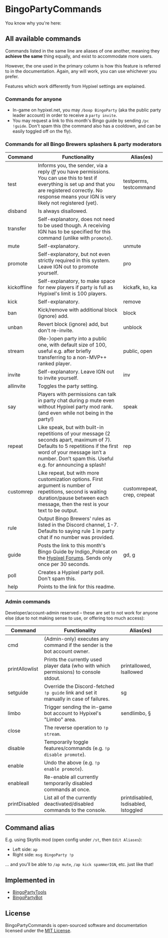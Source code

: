 # BingoPartyCommands

You know why you're here:

## All available commands

Commands listed in the same line are aliases of one another, meaning they **achieve the same** thing equally, and exist to accommodate more users.

However, the one used in the primary column is how this feature is referred to in the documentation. Again, any will work, you can use whichever you prefer.

Features which work differently from Hypixel settings are explained.

### Commands for anyone

- In-game on hypixel.net, you may `/boop BingoParty` (aka the public party leader account) in order to receive a `party invite`.
- You may request a link to this month's Bingo guide by sending `/pc !guide`. Don't spam this (the command also has a cooldown, and can be easily toggled off on the fly).

### Commands for all Bingo Brewers splashers & party moderators

|  Command    |                                                             Functionality                                                             |  Alias(es)      |
|-------------|---------------------------------------------------------------------------------------------------------------------------------------|-----------------|
| test        | Informs you, the sender, via a reply _iff_ you have permissions. You can use this to test if everything is set up and that you are registered correctly. No response means your IGN is very likely not registered (yet).  | testperms, testcommand |
| disband     | Is always disallowed.                                                                                                                 |                 |
| transfer    | Self-explanatory, does not need to be used though. A receiving IGN has to be specified for this command (unlike with `promote`).      |                 |
| mute        | Self-explanatory.                                                                                                                     | unmute          |
| promote     | Self-explanatory, but not even strictly required in this system. Leave IGN out to promote yourself.                                   | pro             |
| kickoffline | Self-explanatory, to make space for new players if party is full as Hypixel's limit is 100 players.                                   | kickafk, ko, ka |
| kick        | Self-explanatory.                                                                                                                     | remove          |
| ban         | Kick/remove with additional block (ignore) add.                                                                                       | block           |
| unban       | Revert block (ignore) add, but don't re-invite.                                                                                       | unblock         |
| stream      | (Re-)open party into a public one, with default size of 100, useful e.g. after briefly transferring to a non-MVP++ ranked player.     | public, open    |
| invite      | Self-explanatory. Leave IGN out to invite yourself.                                                                                   | inv             |
| allinvite   | Toggles the party setting.                                                                                                            |                 |
| say         | Players with permissions can talk in party chat during p mute even without Hypixel party mod rank. (and even while not being in the party!) | speak           |
| repeat      | Like speak, but with built-in repetitions of your message (2 seconds apart, maximum of 7). Defaults to 5 repetitions if the first word of your message isn’t a number. Don’t spam this. Useful e.g. for announcing a splash! | rep          |
| customrep   | Like repeat, but with more customization options. First argument is number of repetitions, second is waiting duration/pause between each message, then the rest is your text to be output. | customrepeat, crep, crepeat |
| rule        | Output Bingo Brewers' rules as listed in the Discord channel, 1-7. Defaults to saying rule 1 in party chat if no number was provided. |                 |
| guide       | Posts the link to this month's Bingo Guide by Indigo_Polecat on the [Hypixel Forums](https://hypixel.net). Sends only once per 30 seconds.    | gd, g           |
| poll        | Creates a Hypixel party poll. Don't spam this.                                                                                        |                 |
| help        | Points to the link for this readme.                                                                                                   |                 |


### Admin commands

Developer/account-admin reserved – these are set to not work for anyone else (due to not making sense to use, or offering too much access):

|  Command       |                                                             Functionality               |  Alias(es)              |
|----------------|-----------------------------------------------------------------------------------------|-------------------------|
| cmd            | (Admin-only) executes any command if the sender is the bot account owner.               |                         |
| printAllowlist | Prints the currently used player data (who with which permissions) to console stdout.   | printallowed, lsallowed |
| setguide       | Override the Discord-fetched `!p guide` link and set it manually in case of failures.   | sg                      |
| limbo          | Trigger sending the in-game bot account to Hypixel's "Limbo" area.                      | sendlimbo, §            |
| close          | The reverse operation to `!p stream`.                                                   |                         |
| disable        | Temporarily toggle features/commands (e.g. `!p disable promote`).                       |                         |
| enable         | Undo the above (e.g. `!p enable promote`).                                              |                         |
| enableall      | Re-enable all currently temporarily disabled commands at once.                          |                         |
| printDisabled  | List all of the currently deactivated/disabled commands to the console.                 | printdisabled, lsdisabled, lstoggled |


## Command alias

E.g. using Skytils mod (open config under `/st`, then `Edit Aliases`):
- Left side: `ap`
- Right side: `msg BingoParty !p`

… and you'll be able to `/ap mute`, `/ap kick spammerIGN`, etc. just like that!


## Implemented in

- [BingoPartyTools](https://github.com/aphased/BingoPartyTools)
- [BingoPartyBot](https://github.com/aphased/BingoPartyBot)


## License

BingoPartyCommands is open-sourced software and documentation licensed under the [MIT License](https://opensource.org/licenses/MIT).

